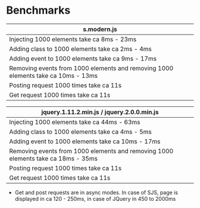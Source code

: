 # Benchmarks

| s.modern.js |
| ----------- |
| Injecting 1000 elements take ca 8ms - 23ms |
| Adding class to 1000 elements take ca 2ms - 4ms |
| Adding event to 1000 elements take ca 9ms - 17ms |
| Removing events from 1000 elements and removing 1000 elements take ca 10ms - 13ms |
| Posting request 1000 times take ca 11s |
| Get request 1000 times take ca 11s |

| jquery.1.11.2.min.js / jquery.2.0.0.min.js |
| ----------- |
| Injecting 1000 elements take ca 44ms - 63ms |
| Adding class to 1000 elements take ca 4ms - 5ms |
| Adding event to 1000 elements take ca 10ms - 17ms |
| Removing events from 1000 elements and removing 1000 elements take ca 18ms - 35ms |
| Posting request 1000 times take ca 11s |
| Get request 1000 times take ca 11s |

* Get and post requests are in async modes. In case of SJS, page is displayed in ca 120 - 250ms, in case of JQuery in 450 to 2000ms